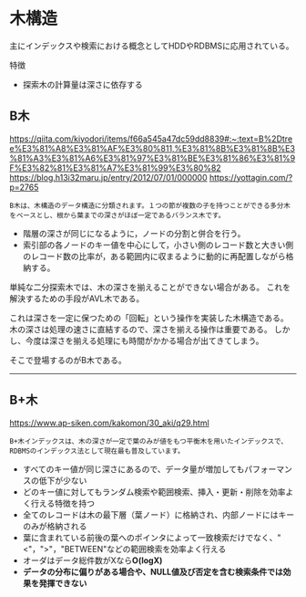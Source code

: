 # 木構造

主にインデックスや検索における概念としてHDDやRDBMSに応用されている。  

特徴

- 探索木の計算量は深さに依存する

## B木

<https://qiita.com/kiyodori/items/f66a545a47dc59dd8839#:~:text=B%2Dtree%E3%81%A8%E3%81%AF%E3%80%811,%E3%81%8B%E3%81%8B%E3%81%A3%E3%81%A6%E3%81%97%E3%81%BE%E3%81%86%E3%81%9F%E3%82%81%E3%81%A7%E3%81%99%E3%80%82>  
<https://blog.h13i32maru.jp/entry/2012/07/01/000000>
<https://yottagin.com/?p=2765>  

    B木は、木構造のデータ構造に分類されます。１つの節が複数の子を持つことができる多分木をベースとし、根から葉までの深さがほぼ一定であるバランス木です。  

- 階層の深さが同じになるように，ノードの分割と併合を行う。  
- 索引部の各ノードのキー値を中心にして，小さい側のレコード数と大きい側のレコード数の比率が，ある範囲内に収まるように動的に再配置しながら格納する。

単純な二分探索木では、木の深さを揃えることができない場合がある。
これを解決するための手段がAVL木である。

これは深さを一定に保つための「回転」という操作を実装した木構造である。
木の深さは処理の速さに直結するので、深さを揃える操作は重要である。
しかし、今度は深さを揃える処理にも時間がかかる場合が出てきてしまう。

そこで登場するのがB木である。

---  

## B+木  

<https://www.ap-siken.com/kakomon/30_aki/q29.html>  

    B+木インデックスは、木の深さが一定で葉のみが値をもつ平衡木を用いたインデックスで、RDBMSのインデックス法として現在最も普及しています。  

- すべてのキー値が同じ深さにあるので、データ量が増加してもパフォーマンスの低下が少ない
- どのキー値に対してもランダム検索や範囲検索、挿入・更新・削除を効率よく行える特徴を持つ
- 全てのレコードは木の最下層（葉ノード）に格納され、内部ノードにはキーのみが格納される
- 葉に含まれている前後の葉へのポインタによって一致検索だけでなく、"<"，">"，"BETWEEN"などの範囲検索を効率よく行える
- オーダはデータ総件数がXなら**O(logX)**
- **データの分布に偏りがある場合や、NULL値及び否定を含む検索条件では効果を発揮できない**
